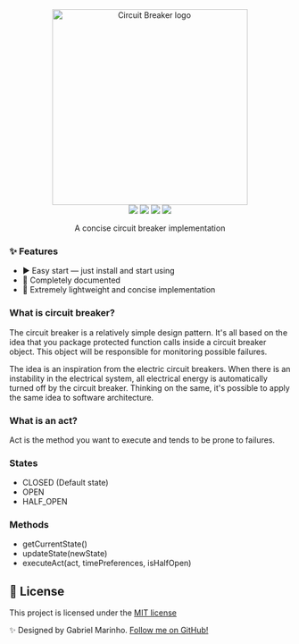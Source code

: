 <div align="center">
  <img
    width="350"
    src=".github/media/circuit-breaker.svg"
    alt="Circuit Breaker logo"
  />
</div>

<div align="center">
  <img src="https://img.shields.io/github/repo-size/gdcmarinho/circuit-breaker?color=%23f1e159&style=flat-square">
  <img src="https://img.shields.io/github/checks-status/gdcmarinho/circuit-breaker/main?color=%23F1E159&style=flat-square">
  <img src="https://img.shields.io/snyk/vulnerabilities/github/gdcmarinho/circuit-breaker?color=%23f1e159&style=flat-square">
  <img src="https://img.shields.io/github/languages/top/gdcmarinho/circuit-breaker?color=%23f1e159&style=flat-square">
</div>

<div align="center">
  <p>A concise circuit breaker implementation</p>
</div>

### ✨ Features
- ▶️ Easy start — just install and start using
- 📒 Completely documented
- 💾 Extremely lightweight and concise implementation

### What is circuit breaker?
The circuit breaker is a relatively simple design pattern. It's all based on the idea that you package protected function calls inside a circuit breaker object. This object will be responsible for monitoring possible failures.

The idea is an inspiration from the electric circuit breakers. When there is an instability in the electrical system, all electrical energy is automatically turned off by the circuit breaker. Thinking on the same, it's possible to apply the same idea to software architecture.

### What is an act?
Act is the method you want to execute and tends to be prone to failures.

###  States
- CLOSED (Default state)
- OPEN
- HALF_OPEN

### Methods
- getCurrentState()
- updateState(newState)
- executeAct(act, timePreferences, isHalfOpen)

## 📝 License
This project is licensed under the 
[MIT license](./LICENSE)

✨ Designed by Gabriel Marinho. [Follow me on GitHub!](https://github.com/gdcmarinho)